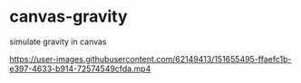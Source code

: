 # canvas-gravity
simulate gravity in canvas


https://user-images.githubusercontent.com/62149413/151655495-ffaefc1b-e397-4633-b914-72574549cfda.mp4

